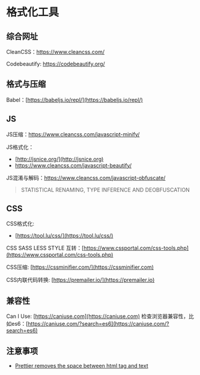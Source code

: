 # 格式化工具

## 综合网址

CleanCSS：https://www.cleancss.com/

Codebeautify: https://codebeautify.org/

## 格式与压缩

Babel：[https://babeljs.io/repl/](https://babeljs.io/repl/)

## JS

JS压缩：https://www.cleancss.com/javascript-minify/

JS格式化：

- [http://jsnice.org/](http://jsnice.org)
- https://www.cleancss.com/javascript-beautify/

JS混淆与解码：https://www.cleancss.com/javascript-obfuscate/

> STATISTICAL RENAMING, TYPE INFERENCE AND DEOBFUSCATION

## CSS

CSS格式化:

- [https://tool.lu/css/](https://tool.lu/css/)

CSS SASS LESS STYLE 互转：[https://www.cssportal.com/css-tools.php](https://www.cssportal.com/css-tools.php)

CSS压缩: [https://cssminifier.com/](https://cssminifier.com)

CSS内联代码转换: [https://premailer.io/](https://premailer.io)

## 兼容性

Can I Use: [https://caniuse.com](https://caniuse.com) 检查浏览器兼容性，比如es6：[https://caniuse.com/?search=es6](https://caniuse.com/?search=es6)



## 注意事项

- [Prettier removes the space between html tag and text](https://stackoverflow.com/questions/61962982/prettier-removes-the-space-between-html-tag-and-text)
